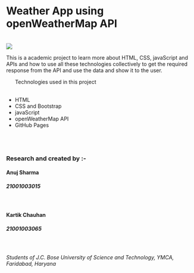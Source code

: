 <h1>Weather App using openWeatherMap API</h1>
<br />
<img src="https://grist.org/wp-content/uploads/2013/06/supercell1.gif" />
<p>This is a academic project to learn more about HTML, CSS, javaScript and APIs and how to use all these technologies collectively to get the required response from the API and use the data and show it to the user.</p>
<ul>
  <p>Technologies used in this project</p>
  <br />
  <li>HTML</li>
  <li>CSS and Bootstrap</li>
  <li>javaScript</li>
  <li>openWeatherMap API</li>
  <li>GitHub Pages</li>
</ul>
<br />
<br />

<h3>Research and created by :-</h3>
<h4>Anuj Sharma</h4>
<h5>21001003015</h5><br />
<h4>Kartik Chauhan</h4>
<h5>21001003065</h5><br />

<h6>Students of J.C. Bose University of Science and Technology, YMCA, Faridabad, Haryana</h6>
